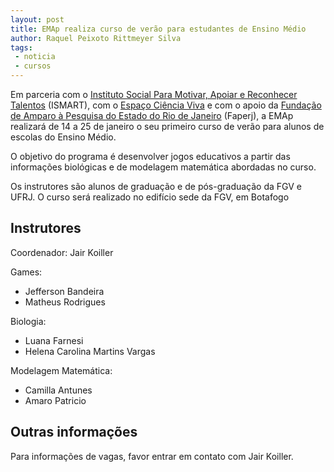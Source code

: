 ```yaml
---
layout: post
title: EMAp realiza curso de verão para estudantes de Ensino Médio
author: Raquel Peixoto Rittmeyer Silva
tags:
 - noticia
 - cursos
---
```


Em parceria com o
[Instituto Social Para Motivar, Apoiar e Reconhecer Talentos](http://ismart.net.br/)
(ISMART), com o [Espaço Ciência Viva](http://www.cienciaviva.org.br/)
e com o apoio da
[Fundação de Amparo à Pesquisa do Estado do Rio de Janeiro](http://www.faperj.br/)
(Faperj), a EMAp realizará de 14 a 25 de janeiro o seu primeiro curso
de verão para alunos de escolas do Ensino Médio.

O objetivo do programa é desenvolver jogos educativos a partir das
informações biológicas e de modelagem matemática abordadas no curso.

Os instrutores são alunos de graduação e de pós-graduação da FGV e
UFRJ. O curso será realizado no edifício sede da FGV, em Botafogo

## Instrutores

Coordenador: Jair Koiller

Games:

- Jefferson Bandeira  
- Matheus Rodrigues 

Biologia:

- Luana Farnesi 
- Helena Carolina Martins Vargas 

Modelagem Matemática:

- Camilla Antunes
- Amaro Patricio
 
## Outras informações

Para informações de vagas, favor entrar em contato com Jair Koiller.
